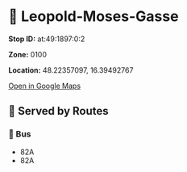 # 🚉 Leopold-Moses-Gasse


**Stop ID:** at:49:1897:0:2

**Zone:** 0100

**Location:** 48.22357097, 16.39492767

[Open in Google Maps](https://www.google.com/maps?q=48.22357097,16.39492767)

## 🚆 Served by Routes

### 🚌 Bus
- 82A
- 82A